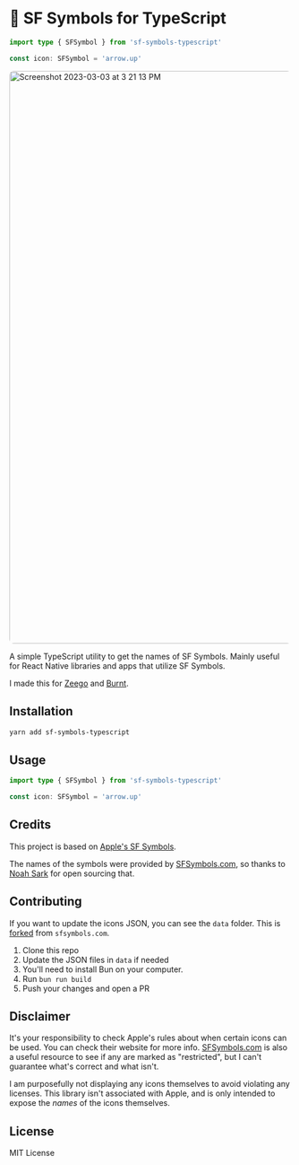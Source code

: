# 🍏 SF Symbols for TypeScript

```ts
import type { SFSymbol } from 'sf-symbols-typescript'

const icon: SFSymbol = 'arrow.up'
```

<img style="border-radius: 8px; overflow: hidden; margin:0;" width="1021" alt="Screenshot 2023-03-03 at 3 21 13 PM" src="https://user-images.githubusercontent.com/13172299/222821298-0c0a4fba-fe0a-4e31-85d7-55e7870f2bc7.png" />


A simple TypeScript utility to get the names of SF Symbols. Mainly useful for React Native libraries and apps that utilize SF Symbols.

I made this for [Zeego](https://zeego.dev) and [Burnt](https://github.com/nandorojo/burnt).

## Installation

```sh
yarn add sf-symbols-typescript
```

## Usage

```ts
import type { SFSymbol } from 'sf-symbols-typescript'

const icon: SFSymbol = 'arrow.up'
```

<!--
For optimal TS performance, you can use the getter:

```ts
import { SFSymbol } from 'sf-symbols'

const icon = SFSymbol('arrow.up')
``` -->

## Credits

This project is based on [Apple's SF Symbols](https://developer.apple.com/design/human-interface-guidelines/sf-symbols/overview/).

The names of the symbols were provided by [SFSymbols.com](https://SFSymbols.com/), so thanks to [Noah Sark](https://github.com/noahsark769/SFSymbols.com) for open sourcing that.

## Contributing

If you want to update the icons JSON, you can see the `data` folder. This is [forked](https://github.com/noahsark769/sfsymbols.com/tree/master/src/data) from `sfsymbols.com`.

1. Clone this repo
2. Update the JSON files in `data` if needed
3. You'll need to install Bun on your computer.
4. Run `bun run build`
5. Push your changes and open a PR

## Disclaimer

It's your responsibility to check Apple's rules about when certain icons can be used. You can check their website for more info. [SFSymbols.com](https://SFSymbols.com) is also a useful resource to see if any are marked as "restricted", but I can't guarantee what's correct and what isn't.

I am purposefully not displaying any icons themselves to avoid violating any licenses. This library isn't associated with Apple, and is only intended to expose the _names_ of the icons themselves.

## License

MIT License
